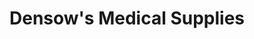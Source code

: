 ---
title: "Densow's Medical Supplies"
url: /richland/densows-medical-supplies/
shop: medical supply
---